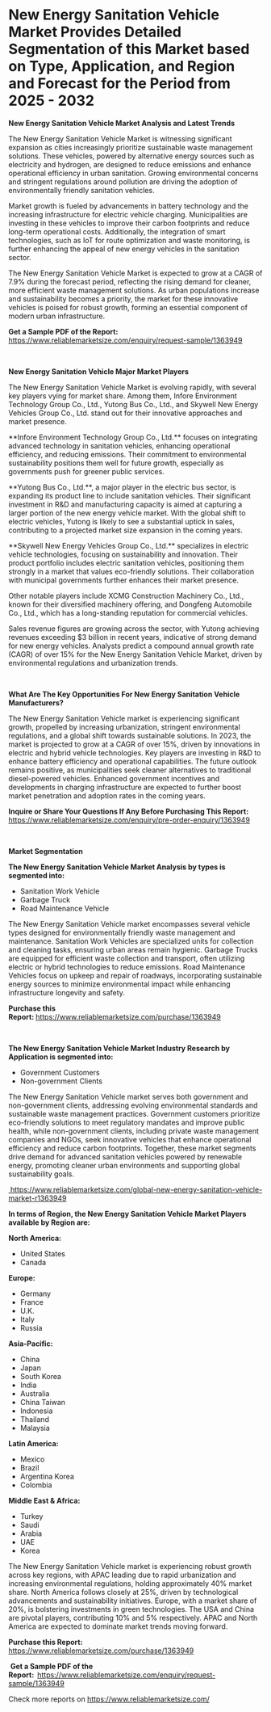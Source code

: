<p><h1>New Energy Sanitation Vehicle Market Provides Detailed Segmentation of this Market based on Type, Application, and Region and Forecast for the Period from 2025 - 2032</h1></p><p><strong>New Energy Sanitation Vehicle Market Analysis and Latest Trends</strong></p>
<p><p>The New Energy Sanitation Vehicle Market is witnessing significant expansion as cities increasingly prioritize sustainable waste management solutions. These vehicles, powered by alternative energy sources such as electricity and hydrogen, are designed to reduce emissions and enhance operational efficiency in urban sanitation. Growing environmental concerns and stringent regulations around pollution are driving the adoption of environmentally friendly sanitation vehicles.</p><p>Market growth is fueled by advancements in battery technology and the increasing infrastructure for electric vehicle charging. Municipalities are investing in these vehicles to improve their carbon footprints and reduce long-term operational costs. Additionally, the integration of smart technologies, such as IoT for route optimization and waste monitoring, is further enhancing the appeal of new energy vehicles in the sanitation sector.</p><p>The New Energy Sanitation Vehicle Market is expected to grow at a CAGR of 7.9% during the forecast period, reflecting the rising demand for cleaner, more efficient waste management solutions. As urban populations increase and sustainability becomes a priority, the market for these innovative vehicles is poised for robust growth, forming an essential component of modern urban infrastructure.</p></p>
<p><strong>Get a Sample PDF of the Report:&nbsp;</strong> <a href="https://www.reliablemarketsize.com/enquiry/request-sample/1363949?utm_campaign=2744&utm_medium=2&utm_source=Github&utm_content=ia&utm_term=12042025&utm_id=new-energy-sanitation-vehicle">https://www.reliablemarketsize.com/enquiry/request-sample/1363949</a></p>
<p>&nbsp;</p>
<p><strong>New Energy Sanitation Vehicle Major Market Players</strong></p>
<p><p>The New Energy Sanitation Vehicle Market is evolving rapidly, with several key players vying for market share. Among them, Infore Environment Technology Group Co., Ltd., Yutong Bus Co., Ltd., and Skywell New Energy Vehicles Group Co., Ltd. stand out for their innovative approaches and market presence.</p><p>**Infore Environment Technology Group Co., Ltd.** focuses on integrating advanced technology in sanitation vehicles, enhancing operational efficiency, and reducing emissions. Their commitment to environmental sustainability positions them well for future growth, especially as governments push for greener public services.</p><p>**Yutong Bus Co., Ltd.**, a major player in the electric bus sector, is expanding its product line to include sanitation vehicles. Their significant investment in R&D and manufacturing capacity is aimed at capturing a larger portion of the new energy vehicle market. With the global shift to electric vehicles, Yutong is likely to see a substantial uptick in sales, contributing to a projected market size expansion in the coming years.</p><p>**Skywell New Energy Vehicles Group Co., Ltd.** specializes in electric vehicle technologies, focusing on sustainability and innovation. Their product portfolio includes electric sanitation vehicles, positioning them strongly in a market that values eco-friendly solutions. Their collaboration with municipal governments further enhances their market presence.</p><p>Other notable players include XCMG Construction Machinery Co., Ltd., known for their diversified machinery offering, and Dongfeng Automobile Co., Ltd., which has a long-standing reputation for commercial vehicles. </p><p>Sales revenue figures are growing across the sector, with Yutong achieving revenues exceeding $3 billion in recent years, indicative of strong demand for new energy vehicles. Analysts predict a compound annual growth rate (CAGR) of over 15% for the New Energy Sanitation Vehicle Market, driven by environmental regulations and urbanization trends.</p></p>
<p>&nbsp;</p>
<p><strong>What Are The Key Opportunities For New Energy Sanitation Vehicle Manufacturers?</strong></p>
<p><p>The New Energy Sanitation Vehicle market is experiencing significant growth, propelled by increasing urbanization, stringent environmental regulations, and a global shift towards sustainable solutions. In 2023, the market is projected to grow at a CAGR of over 15%, driven by innovations in electric and hybrid vehicle technologies. Key players are investing in R&D to enhance battery efficiency and operational capabilities. The future outlook remains positive, as municipalities seek cleaner alternatives to traditional diesel-powered vehicles. Enhanced government incentives and developments in charging infrastructure are expected to further boost market penetration and adoption rates in the coming years.</p></p>
<p><strong>Inquire or Share Your Questions If Any Before Purchasing This Report:</strong> <a href="https://www.reliablemarketsize.com/enquiry/pre-order-enquiry/1363949?utm_campaign=2744&utm_medium=2&utm_source=Github&utm_content=ia&utm_term=12042025&utm_id=new-energy-sanitation-vehicle">https://www.reliablemarketsize.com/enquiry/pre-order-enquiry/1363949</a></p>
<p>&nbsp;</p>
<p><strong>Market Segmentation</strong></p>
<p><strong>The New Energy Sanitation Vehicle Market Analysis by types is segmented into:</strong></p>
<p><ul><li>Sanitation Work Vehicle</li><li>Garbage Truck</li><li>Road Maintenance Vehicle</li></ul></p>
<p><p>The New Energy Sanitation Vehicle market encompasses several vehicle types designed for environmentally friendly waste management and maintenance. Sanitation Work Vehicles are specialized units for collection and cleaning tasks, ensuring urban areas remain hygienic. Garbage Trucks are equipped for efficient waste collection and transport, often utilizing electric or hybrid technologies to reduce emissions. Road Maintenance Vehicles focus on upkeep and repair of roadways, incorporating sustainable energy sources to minimize environmental impact while enhancing infrastructure longevity and safety.</p></p>
<p><strong>Purchase this Report:&nbsp;</strong><a href="https://www.reliablemarketsize.com/purchase/1363949?utm_campaign=2744&utm_medium=2&utm_source=Github&utm_content=ia&utm_term=12042025&utm_id=new-energy-sanitation-vehicle">https://www.reliablemarketsize.com/purchase/1363949</a></p>
<p>&nbsp;</p>
<p><strong>The New Energy Sanitation Vehicle Market Industry Research by Application is segmented into:</strong></p>
<p><ul><li>Government Customers</li><li>Non-government Clients</li></ul></p>
<p><p>The New Energy Sanitation Vehicle market serves both government and non-government clients, addressing evolving environmental standards and sustainable waste management practices. Government customers prioritize eco-friendly solutions to meet regulatory mandates and improve public health, while non-government clients, including private waste management companies and NGOs, seek innovative vehicles that enhance operational efficiency and reduce carbon footprints. Together, these market segments drive demand for advanced sanitation vehicles powered by renewable energy, promoting cleaner urban environments and supporting global sustainability goals.</p></p>
<p><a href="https://www.reliablemarketsize.com/global-new-energy-sanitation-vehicle-market-r1363949?utm_campaign=2744&utm_medium=2&utm_source=Github&utm_content=ia&utm_term=12042025&utm_id=new-energy-sanitation-vehicle">&nbsp;https://www.reliablemarketsize.com/global-new-energy-sanitation-vehicle-market-r1363949</a></p>
<p><strong>In terms of Region, the New Energy Sanitation Vehicle Market Players available by Region are:</strong></p>
<p>
    <p> <strong> North America: </strong>
        <ul>
            <li>United States</li>
            <li>Canada</li>
        </ul>
        </p> 
    <p> <strong> Europe: </strong>
        <ul>
            <li>Germany</li>
            <li>France</li>
            <li>U.K.</li>
            <li>Italy</li>
            <li>Russia</li>
        </ul>
        </p> 
    <p> <strong> Asia-Pacific: </strong>
        <ul>
            <li>China</li>
            <li>Japan</li>
            <li>South Korea</li>
            <li>India</li>
            <li>Australia</li>
            <li>China Taiwan</li>
            <li>Indonesia</li>
            <li>Thailand</li>
            <li>Malaysia</li>
        </ul>
        </p> 
    <p> <strong> Latin America: </strong>
        <ul>
            <li>Mexico</li>
            <li>Brazil</li>
            <li>Argentina Korea</li>
            <li>Colombia</li>
        </ul>
        </p> 
    <p> <strong> Middle East & Africa: </strong>
        <ul>
            <li>Turkey</li>
            <li>Saudi</li>
            <li>Arabia</li>
            <li>UAE</li>
            <li>Korea</li>
        </ul>
    </p>
    </p>
<p><p>The New Energy Sanitation Vehicle market is experiencing robust growth across key regions, with APAC leading due to rapid urbanization and increasing environmental regulations, holding approximately 40% market share. North America follows closely at 25%, driven by technological advancements and sustainability initiatives. Europe, with a market share of 20%, is bolstering investments in green technologies. The USA and China are pivotal players, contributing 10% and 5% respectively. APAC and North America are expected to dominate market trends moving forward.</p></p>
<p><strong>Purchase this Report: </strong><a href="https://www.reliablemarketsize.com/purchase/1363949?utm_campaign=2744&utm_medium=2&utm_source=Github&utm_content=ia&utm_term=12042025&utm_id=new-energy-sanitation-vehicle">https://www.reliablemarketsize.com/purchase/1363949</a></p>
<p>&nbsp;<strong>Get a Sample PDF of the Report:&nbsp;&nbsp;</strong><a href="https://www.reliablemarketsize.com/enquiry/request-sample/1363949?utm_campaign=2744&utm_medium=2&utm_source=Github&utm_content=ia&utm_term=12042025&utm_id=new-energy-sanitation-vehicle">https://www.reliablemarketsize.com/enquiry/request-sample/1363949</a></p>
<p><strong></strong></p>
<p>Check more reports on <a href="https://www.reliablemarketsize.com/?utm_campaign=2744&utm_medium=2&utm_source=Github&utm_content=ia&utm_term=12042025&utm_id=new-energy-sanitation-vehicle">https://www.reliablemarketsize.com/</a></p>